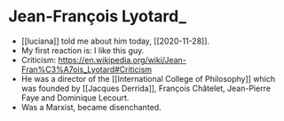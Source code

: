 # Jean-François Lyotard_

- [[luciana]] told me about him today, [[2020-11-28]].
- My first reaction is: I like this guy.
- Criticism: https://en.wikipedia.org/wiki/Jean-Fran%C3%A7ois_Lyotard#Criticism
- He was a director of the [[International College of Philosophy]] which was founded by [[Jacques Derrida]], François Châtelet, Jean-Pierre Faye and Dominique Lecourt.
- Was a Marxist, became disenchanted.
